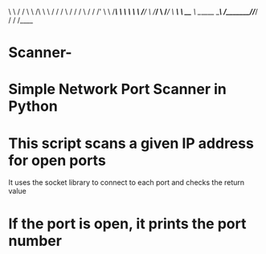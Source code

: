 \ \ \/ /  \ \ \/\ \ \ \/ /  / \ \/ /  / \ \/ /  /'
\ \ \/____\ \ \ \ \ \ \/___/   \ \/___/   \ \/___/
 \  ______\ \ \_____\___  \   \______ \______\     \/_______\/\/_____/ \/   \/   \/____



# Scanner-
# Simple Network Port Scanner in Python 
# This script scans a given IP address for open ports # 
It uses the socket library to connect to each port and checks the return value 
# If the port is open, it prints the port number # 


